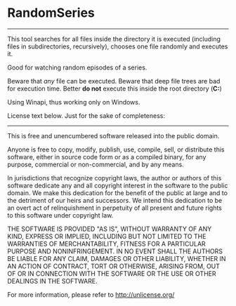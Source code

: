 # RandomSeries
------

This tool searches for all files inside the directory it is executed (including files in subdirectories, recursively), chooses one file randomly and executes it.

Good for watching random episodes of a series.

Beware that *any* file can be executed.
Beware that deep file trees are bad for execution time. Better **do not** execute this inside the root directory (**C:**)

Using Winapi, thus working only on Windows.

License text below. Just for the sake of completeness:



----

This is free and unencumbered software released into the public domain.

Anyone is free to copy, modify, publish, use, compile, sell, or
distribute this software, either in source code form or as a compiled
binary, for any purpose, commercial or non-commercial, and by any
means.

In jurisdictions that recognize copyright laws, the author or authors
of this software dedicate any and all copyright interest in the
software to the public domain. We make this dedication for the benefit
of the public at large and to the detriment of our heirs and
successors. We intend this dedication to be an overt act of
relinquishment in perpetuity of all present and future rights to this
software under copyright law.

THE SOFTWARE IS PROVIDED "AS IS", WITHOUT WARRANTY OF ANY KIND,
EXPRESS OR IMPLIED, INCLUDING BUT NOT LIMITED TO THE WARRANTIES OF
MERCHANTABILITY, FITNESS FOR A PARTICULAR PURPOSE AND NONINFRINGEMENT.
IN NO EVENT SHALL THE AUTHORS BE LIABLE FOR ANY CLAIM, DAMAGES OR
OTHER LIABILITY, WHETHER IN AN ACTION OF CONTRACT, TORT OR OTHERWISE,
ARISING FROM, OUT OF OR IN CONNECTION WITH THE SOFTWARE OR THE USE OR
OTHER DEALINGS IN THE SOFTWARE.

For more information, please refer to <http://unlicense.org/>
